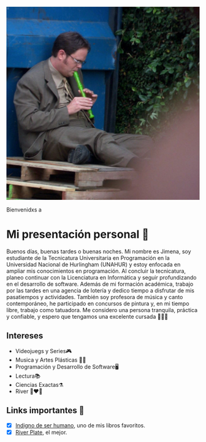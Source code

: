 ![Logo UNAHUR](./assets/xd.jpg)

Bienvenidxs a
# Mi presentación personal 🎉 

Buenos días, buenas tardes o buenas noches.
Mi nombre es Jimena, soy estudiante de la Tecnicatura Universitaria en Programación en la Universidad Nacional de Hurlingham (UNAHUR) y estoy enfocada en ampliar mis conocimientos en programación. Al concluir la tecnicatura, planeo continuar con la Licenciatura en Informática y seguir profundizando en el desarrollo de software.
Además de mi formación académica, trabajo por las tardes en una agencia de lotería y dedico tiempo a disfrutar de mis pasatiempos y actividades.
También soy profesora de música y canto contemporáneo, he participado en concursos de pintura y, en mi tiempo libre, trabajo como tatuadora.
Me considero una persona tranquila, práctica y confiable, y espero que tengamos una excelente cursada 🫶🏻✨

## Intereses
* Videojuegs y Series🎮
* Musica y Artes Plásticas 🎼🎨
* Programación y Desarrollo de Software🖥️
* Lectura📚
* Ciencias Exactas⚗️
* River 🤍❤️🤍


## Links importantes :monocle_face:
- [x] [Indigno de ser humano](https://www.waldhuter.com.ar/Papel/9788493741372/Indigno+De+Ser+Humano), uno de mis libros favoritos.
- [x] [River Plate](https://www.cariverplate.com.ar/), el mejor.

